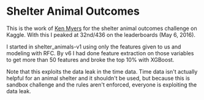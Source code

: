 # Shelter Animal Outcomes

This is the work of [Ken Myers](https://github.com/kennmyers) for the shelter animal outcomes challenge on Kaggle. With this I peaked at 32nd/436 on the leaderboards (May 6, 2016).

I started in shelter_animals-v1 using only the features given to us and modeling with RFC. By v6 I had done feature extraction on those variables to get more than 50 features and broke the top 10% with XGBoost.

Note that this exploits the data leak in the time data. Time data isn't actually helpful for an animal shelter and it shouldn't be used, but because this is sandbox challenge and the rules aren't enforced, everyone is exploiting the data leak.
